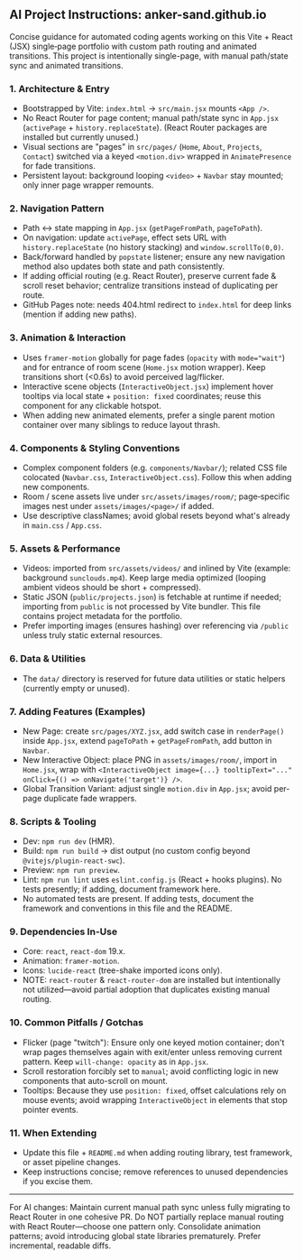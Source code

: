 ## AI Project Instructions: anker-sand.github.io

Concise guidance for automated coding agents working on this Vite + React (JSX) single‑page portfolio with custom path routing and animated transitions. This project is intentionally single-page, with manual path/state sync and animated transitions.

### 1. Architecture & Entry

- Bootstrapped by Vite: `index.html` -> `src/main.jsx` mounts `<App />`.
- No React Router for page content; manual path/state sync in `App.jsx` (`activePage` + `history.replaceState`). (React Router packages are installed but currently unused.)
- Visual sections are "pages" in `src/pages/` (`Home`, `About`, `Projects`, `Contact`) switched via a keyed `<motion.div>` wrapped in `AnimatePresence` for fade transitions.
- Persistent layout: background looping `<video>` + `Navbar` stay mounted; only inner page wrapper remounts.

### 2. Navigation Pattern

- Path <-> state mapping in `App.jsx` (`getPageFromPath`, `pageToPath`).
- On navigation: update `activePage`, effect sets URL with `history.replaceState` (no history stacking) and `window.scrollTo(0,0)`.
- Back/forward handled by `popstate` listener; ensure any new navigation method also updates both state and path consistently.
- If adding official routing (e.g. React Router), preserve current fade & scroll reset behavior; centralize transitions instead of duplicating per route.
- GitHub Pages note: needs 404.html redirect to `index.html` for deep links (mention if adding new paths).

### 3. Animation & Interaction

- Uses `framer-motion` globally for page fades (`opacity` with `mode="wait"`) and for entrance of room scene (`Home.jsx` motion wrapper). Keep transitions short (<0.6s) to avoid perceived lag/flicker.
- Interactive scene objects (`InteractiveObject.jsx`) implement hover tooltips via local state + `position: fixed` coordinates; reuse this component for any clickable hotspot.
- When adding new animated elements, prefer a single parent motion container over many siblings to reduce layout thrash.

### 4. Components & Styling Conventions

- Complex component folders (e.g. `components/Navbar/`); related CSS file colocated (`Navbar.css`, `InteractiveObject.css`). Follow this when adding new components.
- Room / scene assets live under `src/assets/images/room/`; page‑specific images nest under `assets/images/<page>/` if added.
- Use descriptive classNames; avoid global resets beyond what's already in `main.css` / `App.css`.

### 5. Assets & Performance

- Videos: imported from `src/assets/videos/` and inlined by Vite (example: background `sunclouds.mp4`). Keep large media optimized (looping ambient videos should be short + compressed).
- Static JSON (`public/projects.json`) is fetchable at runtime if needed; importing from `public` is not processed by Vite bundler. This file contains project metadata for the portfolio.
- Prefer importing images (ensures hashing) over referencing via `/public` unless truly static external resources.

### 6. Data & Utilities

- The `data/` directory is reserved for future data utilities or static helpers (currently empty or unused).

### 7. Adding Features (Examples)

- New Page: create `src/pages/XYZ.jsx`, add switch case in `renderPage()` inside `App.jsx`, extend `pageToPath` + `getPageFromPath`, add button in `Navbar`.
- New Interactive Object: place PNG in `assets/images/room/`, import in `Home.jsx`, wrap with `<InteractiveObject image={...} tooltipText="..." onClick={() => onNavigate('target')} />`.
- Global Transition Variant: adjust single `motion.div` in `App.jsx`; avoid per-page duplicate fade wrappers.

### 8. Scripts & Tooling

- Dev: `npm run dev` (HMR).
- Build: `npm run build` -> dist output (no custom config beyond `@vitejs/plugin-react-swc`).
- Preview: `npm run preview`.
- Lint: `npm run lint` uses `eslint.config.js` (React + hooks plugins). No tests presently; if adding, document framework here.
- No automated tests are present. If adding tests, document the framework and conventions in this file and the README.

### 9. Dependencies In-Use

- Core: `react`, `react-dom` 19.x.
- Animation: `framer-motion`.
- Icons: `lucide-react` (tree-shake imported icons only).
- NOTE: `react-router` & `react-router-dom` are installed but intentionally not utilized—avoid partial adoption that duplicates existing manual routing.

### 10. Common Pitfalls / Gotchas

- Flicker (page "twitch"): Ensure only one keyed motion container; don't wrap pages themselves again with exit/enter unless removing current pattern. Keep `will-change: opacity` as in `App.jsx`.
- Scroll restoration forcibly set to `manual`; avoid conflicting logic in new components that auto-scroll on mount.
- Tooltips: Because they use `position: fixed`, offset calculations rely on mouse events; avoid wrapping `InteractiveObject` in elements that stop pointer events.

### 11. When Extending

- Update this file + `README.md` when adding routing library, test framework, or asset pipeline changes.
- Keep instructions concise; remove references to unused dependencies if you excise them.

---

For AI changes: Maintain current manual path sync unless fully migrating to React Router in one cohesive PR. Do NOT partially replace manual routing with React Router—choose one pattern only. Consolidate animation patterns; avoid introducing global state libraries prematurely. Prefer incremental, readable diffs.
